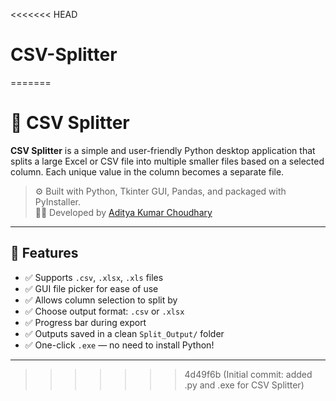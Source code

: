 <<<<<<< HEAD
# CSV-Splitter
=======
# 📂 CSV Splitter

**CSV Splitter** is a simple and user-friendly Python desktop application that splits a large Excel or CSV file into multiple smaller files based on a selected column. Each unique value in the column becomes a separate file.

> ⚙️ Built with Python, Tkinter GUI, Pandas, and packaged with PyInstaller.  
> 🧑‍💻 Developed by [Aditya Kumar Choudhary](https://github.com/adi0905)

---

## 🚀 Features

- ✅ Supports `.csv`, `.xlsx`, `.xls` files
- ✅ GUI file picker for ease of use
- ✅ Allows column selection to split by
- ✅ Choose output format: `.csv` or `.xlsx`
- ✅ Progress bar during export
- ✅ Outputs saved in a clean `Split_Output/` folder
- ✅ One-click `.exe` — no need to install Python!

---
>>>>>>> 4d49f6b (Initial commit: added .py and .exe for CSV Splitter)
